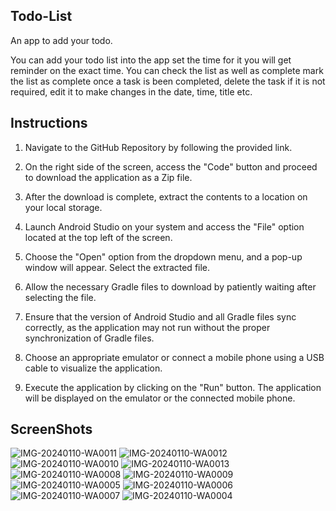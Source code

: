 ## Todo-List
An app to add your todo. 

You can add your todo list into the app set the time for it you will get reminder on the exact time. You can check the list as well as complete mark the list as complete once a task is been completed, delete the task if it is not required, edit it to make changes in the date, time, title etc. 

## Instructions

1. Navigate to the GitHub Repository by following the provided link.

2. On the right side of the screen, access the "Code" button and proceed to download the application as a Zip file.

3. After the download is complete, extract the contents to a location on your local storage.

4. Launch Android Studio on your system and access the "File" option located at the top left of the screen.

5. Choose the "Open" option from the dropdown menu, and a pop-up window will appear. Select the extracted file.

6. Allow the necessary Gradle files to download by patiently waiting after selecting the file.

7. Ensure that the version of Android Studio and all Gradle files sync correctly, as the application may not run without the proper synchronization of Gradle files.

8. Choose an appropriate emulator or connect a mobile phone using a USB cable to visualize the application.

9. Execute the application by clicking on the "Run" button. The application will be displayed on the emulator or the connected mobile phone.

## ScreenShots

![IMG-20240110-WA0011](https://github.com/Kranthi260501/KEKAMVSR240038P/assets/99375847/6fa7e0fa-e50c-4656-a18f-d62c581af8fc)
![IMG-20240110-WA0012](https://github.com/Kranthi260501/KEKAMVSR240038P/assets/99375847/1660cf59-67b5-4c14-853c-8c34f912fe4e)
![IMG-20240110-WA0010](https://github.com/Kranthi260501/KEKAMVSR240038P/assets/99375847/e3292433-c7e5-4543-969e-de60d1f0ba72)
![IMG-20240110-WA0013](https://github.com/Kranthi260501/KEKAMVSR240038P/assets/99375847/9b4f0e93-6e20-4efe-bea2-37b7a819d5f9)
![IMG-20240110-WA0008](https://github.com/Kranthi260501/KEKAMVSR240038P/assets/99375847/2d9e8e53-382e-49a7-a0d0-8c5eaebc523d)
![IMG-20240110-WA0009](https://github.com/Kranthi260501/KEKAMVSR240038P/assets/99375847/316588fe-e758-43a1-a950-4875b126555c)
![IMG-20240110-WA0005](https://github.com/Kranthi260501/KEKAMVSR240038P/assets/99375847/e6fffe9a-257e-44ab-833d-5a22bcfb3d3a)
![IMG-20240110-WA0006](https://github.com/Kranthi260501/KEKAMVSR240038P/assets/99375847/84324b7c-a158-4b94-aee9-023d9d3a640c)
![IMG-20240110-WA0007](https://github.com/Kranthi260501/KEKAMVSR240038P/assets/99375847/a5239ec1-a751-4d0f-81a6-a18078f3523f)
![IMG-20240110-WA0004](https://github.com/Kranthi260501/KEKAMVSR240038P/assets/99375847/cfeb44a8-cff6-4e32-bbf2-8da93b5eea33)
